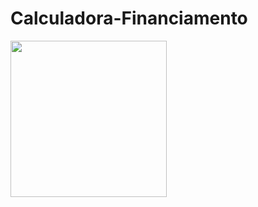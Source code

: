 # Calculadora-Financiamento
<a href="https://davi-mesquita.github.io/Calculadora-Financiamento/"><img src="https://user-images.githubusercontent.com/77731429/141510607-9b360284-686d-47e7-8cdd-4148613557f3.png" width="250px"></a>


